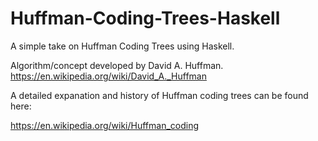# Huffman-Coding-Trees-Haskell
A simple take on Huffman Coding Trees using Haskell. 

Algorithm/concept developed by David A. Huffman. https://en.wikipedia.org/wiki/David_A._Huffman

A detailed expanation and history of Huffman coding trees can be found here:

https://en.wikipedia.org/wiki/Huffman_coding
